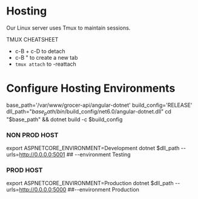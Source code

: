 # Hosting
Our Linux server uses Tmux to maintain sessions. 

TMUX CHEATSHEET
- c-B + c-D to detach
- c-B " to create a new tab
- `tmux attach` to -reattach

# Configure Hosting Environments
base_path='/var/www/grocer-api/angular-dotnet'
build_config='RELEASE'
dll_path="$base_path/bin/$build_config/net6.0/angular-dotnet.dll"
cd "$base_path" && dotnet build -c $build_config

### NON PROD HOST
export ASPNETCORE_ENVIRONMENT=Development
dotnet $dll_path --urls=http://0.0.0.0:5001 ## --environment Testing

### PROD HOST
export ASPNETCORE_ENVIRONMENT=Production
dotnet $dll_path --urls=http://0.0.0.0:5000 ##--environment Production

## 
